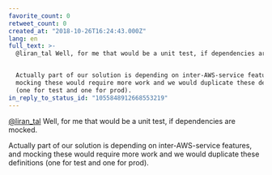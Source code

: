 ```yaml
---
favorite_count: 0
retweet_count: 0
created_at: "2018-10-26T16:24:43.000Z"
lang: en
full_text: >-
  @liran_tal Well, for me that would be a unit test, if dependencies are mocked.


  Actually part of our solution is depending on inter-AWS-service features, and
  mocking these would require more work and we would duplicate these definitions
  (one for test and one for prod).
in_reply_to_status_id: "1055848912668553219"
---
```


[@liran_tal](https://twitter.com/liran_tal) Well, for me that would be a unit
test, if dependencies are mocked.

Actually part of our solution is depending on inter-AWS-service features, and
mocking these would require more work and we would duplicate these definitions
(one for test and one for prod).
